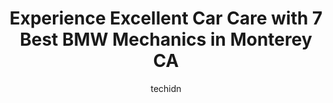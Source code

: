 ---
layout: ampstory
image: https://images.unsplash.com/photo-1596639410350-3b994b89e9b1?ixlib=rb-4.0.3&ixid=MnwxMjA3fDB8MHxwaG90by1wYWdlfHx8fGVufDB8fHx8&auto=format&fit=crop&w=640&h=853&q=80
author: techidn
featured: false
description: When it comes to finding reliable automotive experts in Monterey CA, USA, look no further than the 7 best BMW Mechanic in the area. With their exceptional skills and dedication to providing 
title: Experience Excellent Car Care with 7 Best BMW Mechanics in Monterey CA
cover:
   title: Experience Excellent Car Care with 7 Best BMW Mechanics in Monterey CA
   subtitle: Rickpate
   background: https://images.unsplash.com/photo-1596639410350-3b994b89e9b1?ixlib=rb-4.0.3&ixid=MnwxMjA3fDB8MHxwaG90by1wYWdlfHx8fGVufDB8fHx8&auto=format&fit=crop&w=640&h=853&q=80

pages: 
 - layout: thirds
   top: <h1>#1 T & T Auto Repair</h1>
   bottom: "<p>Le the owner runs a very organized and professional service for Monterey residents.  There is a good energy at his shop and he takes pride in offering valuable service to</p>"
   background: https://www.knot35.com/toplist/wp-content/uploads/2023/06/best-bmw-mechanic-1-in-monterey-ca-1685837096.jpeg
   backgroundblur: true
 - layout: thirds
   top: <h1>#2 Toms All Automotive LLC</h1>
   bottom: "<p>301 Dela Vina Ave Suite A, Monterey, CA 93940, United States</p>"
   background: https://www.knot35.com/toplist/wp-content/uploads/2023/06/best-bmw-mechanic-2-in-monterey-ca-1685837096.jpeg
   cta:
      link: https://www.knot35.com/toplist/experience-excellent-car-care-with-7-best-bmw-mechanics-in-monterey-ca/
      text: Experience Excellent Car Care with 7 Best BMW Mechanics in Monterey CA
 - layout: thirds
   top: <h1>#3 Bay Brakes Automotive & Tires</h1>
   bottom: "<p>598 E Franklin St, Monterey, CA 93940, United States</p>"
   background: https://www.knot35.com/toplist/wp-content/uploads/2023/06/best-bmw-mechanic-3-in-monterey-ca-1685837096.jpeg
   cta:
      link: https://www.knot35.com/toplist/experience-excellent-car-care-with-7-best-bmw-mechanics-in-monterey-ca/
      text: Experience Excellent Car Care with 7 Best BMW Mechanics in Monterey CA
 - layout: thirds
   top: <h1>#4 BMW of Monterey Service Center</h1>
   bottom: "<p>1 Geary Plaza suite #100, Seaside, CA 93955, United States</p>"
   background: https://images.unsplash.com/photo-1599422314077-f4dfdaa4cd09?ixlib=rb-4.0.3&ixid=MnwxMjA3fDB8MHxwaG90by1wYWdlfHx8fGVufDB8fHx8&auto=format&fit=crop&w=640&h=853&q=80
   cta:
      link: https://www.knot35.com/toplist/experience-excellent-car-care-with-7-best-bmw-mechanics-in-monterey-ca/
      text: Experience Excellent Car Care with 7 Best BMW Mechanics in Monterey CA
 - layout: thirds
   top: <h1>#5 C & A Automotive</h1>
   bottom: "<p>1101 Airport Rd, Monterey, CA 93940, United States</p>"
   background: https://images.unsplash.com/photo-1609083590460-7b8cc0ca65f8?ixlib=rb-4.0.3&ixid=MnwxMjA3fDB8MHxwaG90by1wYWdlfHx8fGVufDB8fHx8&auto=format&fit=crop&w=640&h=853&q=80
   cta:
      link: https://www.knot35.com/toplist/experience-excellent-car-care-with-7-best-bmw-mechanics-in-monterey-ca/
      text: Experience Excellent Car Care with 7 Best BMW Mechanics in Monterey CA
 - layout: thirds
   top: <h1>#6 C & C Repair Incorporated</h1>
   bottom: "<p>249 Dela Vina Ave, Monterey, CA 93940, United States</p>"
   background: https://images.unsplash.com/photo-1615749413727-825b59a857b5?ixlib=rb-4.0.3&ixid=MnwxMjA3fDB8MHxwaG90by1wYWdlfHx8fGVufDB8fHx8&auto=format&fit=crop&w=640&h=853&q=80
   cta:
      link: https://www.knot35.com/toplist/experience-excellent-car-care-with-7-best-bmw-mechanics-in-monterey-ca/
      text: Experience Excellent Car Care with 7 Best BMW Mechanics in Monterey CA
 - layout: thirds
   top: <h1>#7 Padilla Auto Repair</h1>
   bottom: "<p>1154 Del Monte Ave, Monterey, CA 93940, United States</p>"
   background: https://images.unsplash.com/photo-1462556791646-c201b8241a94?ixlib=rb-4.0.3&ixid=MnwxMjA3fDB8MHxwaG90by1wYWdlfHx8fGVufDB8fHx8&auto=format&fit=crop&w=640&h=853&q=80
   cta:
      link: https://www.knot35.com/toplist/experience-excellent-car-care-with-7-best-bmw-mechanics-in-monterey-ca/
      text: Experience Excellent Car Care with 7 Best BMW Mechanics in Monterey CA
 - layout: thirds
   middle: Continue reading...
   background: https://images.unsplash.com/photo-1533998839656-76f5e4b2bccb?ixlib=rb-4.0.3&ixid=MnwxMjA3fDB8MHxwaG90by1wYWdlfHx8fGVufDB8fHx8&auto=format&fit=crop&w=640&h=853&q=80
   cta:
      link: https://www.knot35.com/toplist/experience-excellent-car-care-with-7-best-bmw-mechanics-in-monterey-ca/
      text: Experience Excellent Car Care with 7 Best BMW Mechanics in Monterey CA
      
---